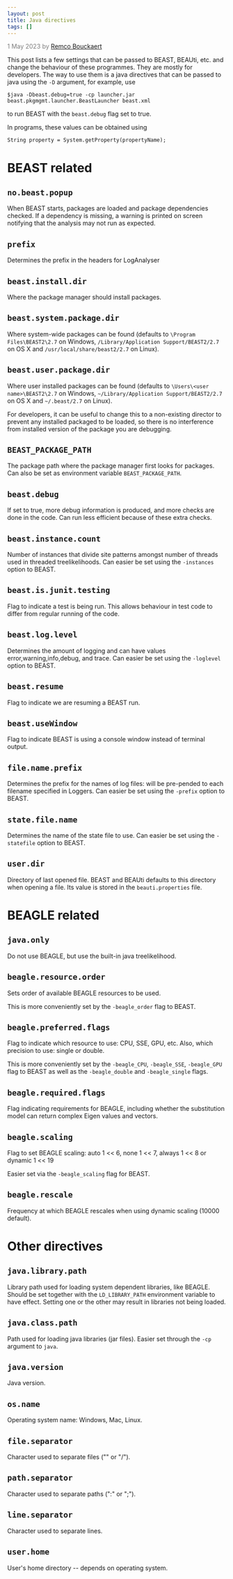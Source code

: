 ```yaml
---
layout: post
title: Java directives
tags: []
---
```

<p style="color:gray">1 May 2023 by <a href="mailto:r.bouckaert@auckland.ac.nz">Remco Bouckaert</a></p>

This post lists a few settings that can be passed to BEAST, BEAUti, etc. and change the behaviour of these programmes.
They are mostly for developers. 
The way to use them is a java directives that can be passed to java using the `-D` argument, for example, use

```
$java -Dbeast.debug=true -cp launcher.jar beast.pkgmgmt.launcher.BeastLauncher beast.xml
```

to run BEAST with the `beast.debug` flag set to true.

In programs, these values can be obtained using 

```
String property = System.getProperty(propertyName);
```


# BEAST related

## `no.beast.popup`

When BEAST starts, packages are loaded and package dependencies checked.
If a dependency is missing, a warning is printed on screen notifying that the analysis may not run as expected.

## `prefix`
Determines the prefix in the headers for LogAnalyser

## `beast.install.dir`

Where the package manager should install packages.

## `beast.system.package.dir`

Where system-wide packages can be found (defaults to `\Program Files\BEAST2\2.7` on Windows, `/Library/Application Support/BEAST2/2.7` on OS X and `/usr/local/share/beast2/2.7` on Linux).

## `beast.user.package.dir`

Where user installed packages can be found (defaults to `\Users\<user name>\BEAST2\2.7` on Windows, `~/Library/Application Support/BEAST2/2.7` on OS X and `~/.beast/2.7` on Linux).

For developers, it can be useful to change this to a non-existing director to prevent any installed packaged to be loaded, so there is no interference from installed version of the package you are debugging.

## `BEAST_PACKAGE_PATH`

The package path where the package manager first looks for packages. Can also be set as environment variable `BEAST_PACKAGE_PATH`.

## `beast.debug`

If set to true, more debug information is produced, and more checks are done in the code. Can run less efficient because of these extra checks.

## `beast.instance.count`

Number of instances that divide site patterns amongst number of threads used in threaded treelikelihoods. Can easier be set using the `-instances` option to BEAST.

## `beast.is.junit.testing`

Flag to indicate a test is being run. This allows behaviour in test code to differ from regular running of the code.

## `beast.log.level`

Determines the amount of logging and can have values error,warning,info,debug, and trace.
Can easier be set using the `-loglevel` option to BEAST.

## `beast.resume`

Flag to indicate we are resuming a BEAST run.

## `beast.useWindow`

Flag to indicate BEAST is using a console window instead of terminal output.

## `file.name.prefix`

Determines the prefix for the names of log files: will be pre-pended to each filename specified in Loggers.
Can easier be set using the `-prefix` option to BEAST.


## `state.file.name`

Determines the name of the state file to use.
Can easier be set using the `-statefile` option to BEAST.

## `user.dir`

Directory of last opened file. 
BEAST and BEAUti defaults to this directory when opening a file.
Its value is stored in the `beauti.properties` file.



# BEAGLE related 

## `java.only`
Do not use BEAGLE, but use the built-in java treelikelihood.

## `beagle.resource.order`

Sets order of available BEAGLE resources to be used. 

This is more conveniently set by the `-beagle_order` flag to BEAST.

## `beagle.preferred.flags`
Flag to indicate which resource to use: CPU, SSE, GPU, etc.
Also, which precision to use: single or double.

This is more conveniently set by the `-beagle_CPU`, `-beagle_SSE`, `-beagle_GPU` flag to BEAST as well as the `-beagle_double` and `-beagle_single` flags.


## `beagle.required.flags`

Flag indicating requirements for BEAGLE, including whether the substitution model can return complex Eigen values and vectors.


## `beagle.scaling`

Flag to set BEAGLE scaling: auto 1 << 6, none 1 << 7, always 1 << 8 or dynamic 1 << 19 

Easier set via the `-beagle_scaling` flag for BEAST.

## `beagle.rescale`

Frequency at which BEAGLE rescales when using dynamic scaling (10000 default).



# Other directives 

## `java.library.path`

Library path used for loading system dependent libraries, like BEAGLE.
Should be set together with the `LD_LIBRARY_PATH` environment variable to have effect.
Setting one or the other may result in libraries not being loaded.

## `java.class.path`

Path used for loading java libraries (jar files). 
Easier set through the `-cp` argument to `java`.

## `java.version`

Java version.

## `os.name`

Operating system name: Windows, Mac, Linux.

## `file.separator`

Character used to separate files  ("\" or "/").

## `path.separator`

Character used to separate paths (":" or ";").

## `line.separator`

Character used to separate lines.

## `user.home`

User's home directory -- depends on operating system.
